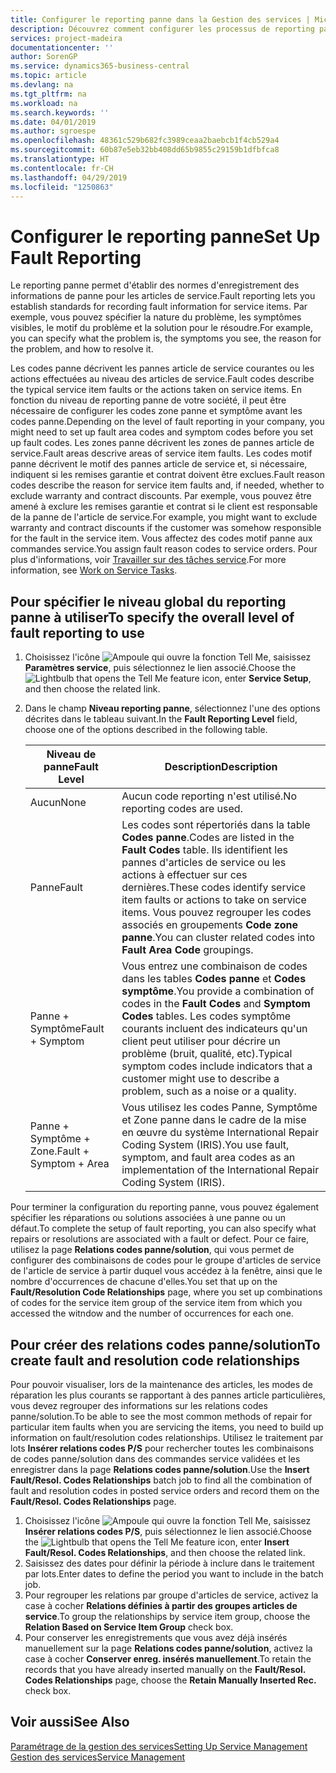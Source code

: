 ```yaml
---
title: Configurer le reporting panne dans la Gestion des services | Microsoft Docs
description: Découvrez comment configurer les processus de reporting panne.
services: project-madeira
documentationcenter: ''
author: SorenGP
ms.service: dynamics365-business-central
ms.topic: article
ms.devlang: na
ms.tgt_pltfrm: na
ms.workload: na
ms.search.keywords: ''
ms.date: 04/01/2019
ms.author: sgroespe
ms.openlocfilehash: 48361c529b682fc3989ceaa2baebcb1f4cb529a4
ms.sourcegitcommit: 60b87e5eb32bb408dd65b9855c29159b1dfbfca8
ms.translationtype: HT
ms.contentlocale: fr-CH
ms.lasthandoff: 04/29/2019
ms.locfileid: "1250863"
---
```

# <a name="set-up-fault-reporting"></a><span data-ttu-id="7815e-103">Configurer le reporting panne</span><span class="sxs-lookup"><span data-stu-id="7815e-103">Set Up Fault Reporting</span></span>
<span data-ttu-id="7815e-104">Le reporting panne permet d'établir des normes d'enregistrement des informations de panne pour les articles de service.</span><span class="sxs-lookup"><span data-stu-id="7815e-104">Fault reporting lets you establish standards for recording fault information for service items.</span></span> <span data-ttu-id="7815e-105">Par exemple, vous pouvez spécifier la nature du problème, les symptômes visibles, le motif du problème et la solution pour le résoudre.</span><span class="sxs-lookup"><span data-stu-id="7815e-105">For example, you can specify what the problem is, the symptoms you see, the reason for the problem, and how to resolve it.</span></span>  

<span data-ttu-id="7815e-106">Les codes panne décrivent les pannes article de service courantes ou les actions effectuées au niveau des articles de service.</span><span class="sxs-lookup"><span data-stu-id="7815e-106">Fault codes describe the typical service item faults or the actions taken on service items.</span></span> <span data-ttu-id="7815e-107">En fonction du niveau de reporting panne de votre société, il peut être nécessaire de configurer les codes zone panne et symptôme avant les codes panne.</span><span class="sxs-lookup"><span data-stu-id="7815e-107">Depending on the level of fault reporting in your company, you might need to set up fault area codes and symptom codes before you set up fault codes.</span></span> <span data-ttu-id="7815e-108">Les zones panne décrivent les zones de pannes article de service.</span><span class="sxs-lookup"><span data-stu-id="7815e-108">Fault areas descrive areas of service item faults.</span></span> <span data-ttu-id="7815e-109">Les codes motif panne décrivent le motif des pannes article de service et, si nécessaire, indiquent si les remises garantie et contrat doivent être exclues.</span><span class="sxs-lookup"><span data-stu-id="7815e-109">Fault reason codes describe the reason for service item faults and, if needed, whether to exclude warranty and contract discounts.</span></span> <span data-ttu-id="7815e-110">Par exemple, vous pouvez être amené à exclure les remises garantie et contrat si le client est responsable de la panne de l'article de service.</span><span class="sxs-lookup"><span data-stu-id="7815e-110">For example, you might want to exclude warranty and contract discounts if the customer was somehow responsible for the fault in the service item.</span></span> <span data-ttu-id="7815e-111">Vous affectez des codes motif panne aux commandes service.</span><span class="sxs-lookup"><span data-stu-id="7815e-111">You assign fault reason codes to service orders.</span></span> <span data-ttu-id="7815e-112">Pour plus d'informations, voir [Travailler sur des tâches service](service-how-to-work-on-service-tasks.md).</span><span class="sxs-lookup"><span data-stu-id="7815e-112">For more information, see [Work on Service Tasks](service-how-to-work-on-service-tasks.md).</span></span>  

## <a name="to-specify-the-overall-level-of-fault-reporting-to-use"></a><span data-ttu-id="7815e-113">Pour spécifier le niveau global du reporting panne à utiliser</span><span class="sxs-lookup"><span data-stu-id="7815e-113">To specify the overall level of fault reporting to use</span></span>
1. <span data-ttu-id="7815e-114">Choisissez l'icône ![Ampoule qui ouvre la fonction Tell Me](media/ui-search/search_small.png "Dites-moi ce que vous voulez faire"), saisissez **Paramètres service**, puis sélectionnez le lien associé.</span><span class="sxs-lookup"><span data-stu-id="7815e-114">Choose the ![Lightbulb that opens the Tell Me feature](media/ui-search/search_small.png "Tell me what you want to do") icon, enter **Service Setup**, and then choose the related link.</span></span>
2. <span data-ttu-id="7815e-115">Dans le champ **Niveau reporting panne**, sélectionnez l'une des options décrites dans le tableau suivant.</span><span class="sxs-lookup"><span data-stu-id="7815e-115">In the **Fault Reporting Level** field, choose one of the options described in the following table.</span></span>  

    |<span data-ttu-id="7815e-116">**Niveau de panne**</span><span class="sxs-lookup"><span data-stu-id="7815e-116">**Fault Level**</span></span>|<span data-ttu-id="7815e-117">**Description**</span><span class="sxs-lookup"><span data-stu-id="7815e-117">**Description**</span></span>|  
    |------------|-------------|  
    |<span data-ttu-id="7815e-118">Aucun</span><span class="sxs-lookup"><span data-stu-id="7815e-118">None</span></span> | <span data-ttu-id="7815e-119">Aucun code reporting n'est utilisé.</span><span class="sxs-lookup"><span data-stu-id="7815e-119">No reporting codes are used.</span></span>|  
    |<span data-ttu-id="7815e-120">Panne</span><span class="sxs-lookup"><span data-stu-id="7815e-120">Fault</span></span> | <span data-ttu-id="7815e-121">Les codes sont répertoriés dans la table **Codes panne**.</span><span class="sxs-lookup"><span data-stu-id="7815e-121">Codes are listed in the **Fault Codes** table.</span></span> <span data-ttu-id="7815e-122">Ils identifient les pannes d'articles de service ou les actions à effectuer sur ces dernières.</span><span class="sxs-lookup"><span data-stu-id="7815e-122">These codes identify service item faults or actions to take on service items.</span></span> <span data-ttu-id="7815e-123">Vous pouvez regrouper les codes associés en groupements **Code zone panne**.</span><span class="sxs-lookup"><span data-stu-id="7815e-123">You can cluster related codes into **Fault Area Code** groupings.</span></span>|  
    |<span data-ttu-id="7815e-124">Panne + Symptôme</span><span class="sxs-lookup"><span data-stu-id="7815e-124">Fault + Symptom</span></span> | <span data-ttu-id="7815e-125">Vous entrez une combinaison de codes dans les tables **Codes panne** et **Codes symptôme**.</span><span class="sxs-lookup"><span data-stu-id="7815e-125">You provide a combination of codes in the **Fault Codes** and **Symptom Codes** tables.</span></span> <span data-ttu-id="7815e-126">Les codes symptôme courants incluent des indicateurs qu'un client peut utiliser pour décrire un problème (bruit, qualité, etc).</span><span class="sxs-lookup"><span data-stu-id="7815e-126">Typical symptom codes include indicators that a customer might use to describe a problem, such as a noise or a quality.</span></span>|  
    |<span data-ttu-id="7815e-127">Panne + Symptôme + Zone.</span><span class="sxs-lookup"><span data-stu-id="7815e-127">Fault + Symptom + Area</span></span> | <span data-ttu-id="7815e-128">Vous utilisez les codes Panne, Symptôme et Zone panne dans le cadre de la mise en œuvre du système International Repair Coding System (IRIS).</span><span class="sxs-lookup"><span data-stu-id="7815e-128">You use fault, symptom, and fault area codes as an implementation of the International Repair Coding System (IRIS).</span></span>|  

<span data-ttu-id="7815e-129">Pour terminer la configuration du reporting panne, vous pouvez également spécifier les réparations ou solutions associées à une panne ou un défaut.</span><span class="sxs-lookup"><span data-stu-id="7815e-129">To complete the setup of fault reporting, you can also specify what repairs or resolutions are associated with a fault or defect.</span></span> <span data-ttu-id="7815e-130">Pour ce faire, utilisez la page **Relations codes panne/solution**, qui vous permet de configurer des combinaisons de codes pour le groupe d'articles de service de l'article de service à partir duquel vous accédez à la fenêtre, ainsi que le nombre d'occurrences de chacune d'elles.</span><span class="sxs-lookup"><span data-stu-id="7815e-130">You set that up on the **Fault/Resolution Code Relationships** page, where you set up combinations of codes for the service item group of the service item from which you accessed the witndow and the number of occurrences for each one.</span></span>

## <a name="to-create-fault-and-resolution-code-relationships"></a><span data-ttu-id="7815e-131">Pour créer des relations codes panne/solution</span><span class="sxs-lookup"><span data-stu-id="7815e-131">To create fault and resolution code relationships</span></span>
<!--this needs to go in a working with topic-->
<span data-ttu-id="7815e-132"> Pour pouvoir visualiser, lors de la maintenance des articles, les modes de réparation les plus courants se rapportant à des pannes article particulières, vous devez regrouper des informations sur les relations codes panne/solution.</span><span class="sxs-lookup"><span data-stu-id="7815e-132">To be able to see the most common methods of repair for particular item faults when you are servicing the items, you need to build up information on fault/resolution codes relationships.</span></span> <span data-ttu-id="7815e-133">Utilisez le traitement par lots **Insérer relations codes P/S** pour rechercher toutes les combinaisons de codes panne/solution dans des commandes service validées et les enregistrer dans la page **Relations codes panne/solution**.</span><span class="sxs-lookup"><span data-stu-id="7815e-133">Use the **Insert Fault/Resol. Codes Relationships** batch job to find all the combination of fault and resolution codes in posted service orders and record them on the **Fault/Resol. Codes Relationships** page.</span></span>

1. <span data-ttu-id="7815e-134">Choisissez l'icône ![Ampoule qui ouvre la fonction Tell Me](media/ui-search/search_small.png "Dites-moi ce que vous voulez faire"), saisissez **Insérer relations codes P/S**, puis sélectionnez le lien associé.</span><span class="sxs-lookup"><span data-stu-id="7815e-134">Choose the ![Lightbulb that opens the Tell Me feature](media/ui-search/search_small.png "Tell me what you want to do") icon, enter **Insert Fault/Resol. Codes Relationships**, and then choose the related link.</span></span>  
2. <span data-ttu-id="7815e-135">Saisissez des dates pour définir la période à inclure dans le traitement par lots.</span><span class="sxs-lookup"><span data-stu-id="7815e-135">Enter dates to define the period you want to include in the batch job.</span></span>  
3. <span data-ttu-id="7815e-136">Pour regrouper les relations par groupe d'articles de service, activez la case à cocher **Relations définies à partir des groupes articles de service**.</span><span class="sxs-lookup"><span data-stu-id="7815e-136">To group the relationships by service item group, choose the **Relation Based on Service Item Group** check box.</span></span>  
4. <span data-ttu-id="7815e-137">Pour conserver les enregistrements que vous avez déjà insérés manuellement sur la page **Relations codes panne/solution**, activez la case à cocher **Conserver enreg. insérés manuellement**.</span><span class="sxs-lookup"><span data-stu-id="7815e-137">To retain the records that you have already inserted manually on the **Fault/Resol. Codes Relationships** page, choose the **Retain Manually Inserted Rec.** check box.</span></span>  

## <a name="see-also"></a><span data-ttu-id="7815e-138">Voir aussi</span><span class="sxs-lookup"><span data-stu-id="7815e-138">See Also</span></span>
[<span data-ttu-id="7815e-139">Paramétrage de la gestion des services</span><span class="sxs-lookup"><span data-stu-id="7815e-139">Setting Up Service Management</span></span>](service-setup-service.md)  
[<span data-ttu-id="7815e-140">Gestion des services</span><span class="sxs-lookup"><span data-stu-id="7815e-140">Service Management</span></span>](service-service.md)  
